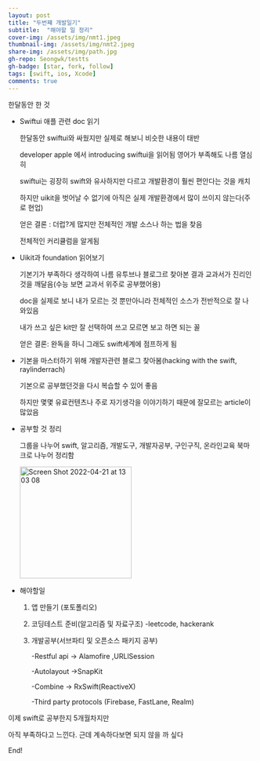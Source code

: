 ```yaml
---
layout: post
title: "두번쨰 개발일기" 
subtitle:  "해야할 일 정리"
cover-img: /assets/img/nmt1.jpeg
thumbnail-img: /assets/img/nmt2.jpeg
share-img: /assets/img/path.jpg
gh-repo: Seongwk/testts
gh-badge: [star, fork, follow]
tags: [swift, ios, Xcode]
comments: true
---
```


한달동안 한 것

- Swiftui 애플 관련 doc 읽기


  한달동안 swiftui와 싸웠지만 실제로 해보니 비슷한 내용이 태반 

  developer apple 에서 introducing swiftui을 읽어됨 영어가 부족해도 나름 열심히

  swiftui는 굉장히 swift와 유사하지만 다르고 개발환경이 훨씬 편안다는 것을 캐치

  하지만 uikit을 벗어날 수 없기에 아직은 실제 개발환경에서 많이 쓰이지 않는다(주로 현업)

  얻은 결론 : 더럽?게 많지만 전체적인 개발 소스나 하는 법을 찾음 

  전체적인 커리큘럼을 알게됨



- Uikit과 foundation 읽어보기


  기본기가 부족하다 생각하여 나름 유투브나 블로그르 찾아본 결과 교과서가 진리인것을 깨달음(수능 보면 교과서 위주로 공부했어용)

  doc을 실제로 보니 내가 모르는 것 뿐만아니라 전체적인 소스가 전반적으로 잘 나와있음

  내가 쓰고 싶은 kit만 잘 선택하여 쓰고 모르면 보고 하면 되는 꼴

  얻은 결론: 완독을 하니 그래도 swift세계에 점프하게 됨


- 기본을 마스터하기 위해 개발자관련 블로그 찾아봄(hacking with the swift, raylinderrach)

  기본으로 공부했던것을 다시 복습할 수 있어 좋음

  하지만 몇몇 유료컨텐츠나 주로 자기생각을 이야기하기 때문에 잘모르는 article이 많았음



- 공부할 것 정리

  그룹을 나누어 swift, 알고리즘, 개발도구, 개발자공부, 구인구직, 온라인교육 북마크로 나누어 정리함

  <img width="228" alt="Screen Shot 2022-04-21 at 13 03 08" src="https://user-images.githubusercontent.com/40172001/164371847-531bf234-11fd-4ed5-a94e-7789843aa5ca.png">


- 해야할일

  1.  앱 만들기 (포토폴리오)
  
  2.  코딩테스트 준비(알고리즘 및 자료구조) -leetcode, hackerank
  
  3.  개발공부(서브파티 및 오픈소스 패키지 공부)
  
      -Restful api -> Alamofire ,URLlSession
      
      -Autolayout ->SnapKit
      
      -Combine -> RxSwift(ReactiveX) 
      
      -Third party protocols (Firebase, FastLane, Realm)



이제 swift로 공부한지  5개월차지만

아직 부족하다고 느낀다. 근데 계속하다보면 되지 않을 까 싶다

End!
